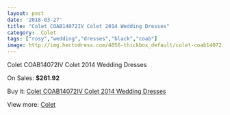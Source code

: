```yaml
---
layout: post
date: '2018-03-27'
title: "Colet COAB14072IV Colet 2014 Wedding Dresses"
category:  Colet
tags: ["rosy","wedding","dresses","black","coab"]
image: http://img.hectodress.com/4056-thickbox_default/colet-coab14072iv-colet-2014-wedding-dresses.jpg
---
```

Colet COAB14072IV Colet 2014 Wedding Dresses

On Sales: **$261.92**
<a href="https://www.hectodress.com/-colet/2083-colet-coab14072iv-colet-2014-wedding-dresses.html"><amp-img layout="responsive" width="600" height="600" src="//img.hectodress.com/4056-thickbox_default/colet-coab14072iv-colet-2014-wedding-dresses.jpg" alt="Colet COAB14072IV Colet 2014 Wedding Dresses 0" /></a>
<a href="https://www.hectodress.com/-colet/2083-colet-coab14072iv-colet-2014-wedding-dresses.html"><amp-img layout="responsive" width="600" height="600" src="//img.hectodress.com/4058-thickbox_default/colet-coab14072iv-colet-2014-wedding-dresses.jpg" alt="Colet COAB14072IV Colet 2014 Wedding Dresses 1" /></a>
<a href="https://www.hectodress.com/-colet/2083-colet-coab14072iv-colet-2014-wedding-dresses.html"><amp-img layout="responsive" width="600" height="600" src="//img.hectodress.com/4057-thickbox_default/colet-coab14072iv-colet-2014-wedding-dresses.jpg" alt="Colet COAB14072IV Colet 2014 Wedding Dresses 2" /></a>

Buy it: [Colet COAB14072IV Colet 2014 Wedding Dresses](https://www.hectodress.com/-colet/2083-colet-coab14072iv-colet-2014-wedding-dresses.html "Colet COAB14072IV Colet 2014 Wedding Dresses")

View more: [ Colet](https://www.hectodress.com/34--colet " Colet")